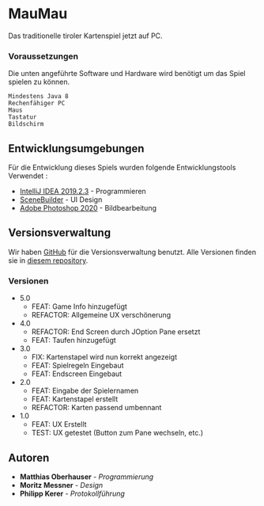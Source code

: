 # MauMau

Das traditionelle tiroler Kartenspiel jetzt auf PC. 


### Voraussetzungen

Die unten angeführte Software und Hardware wird benötigt um das Spiel spielen zu können.

```
Mindestens Java 8
Rechenfähiger PC
Maus
Tastatur
Bildschirm
```


## Entwicklungsumgebungen

Für die Entwicklung dieses Spiels wurden folgende Entwicklungstools Verwendet :


* [IntelliJ IDEA 2019.2.3](https://www.jetbrains.com/de-de/idea/) - Programmieren
* [SceneBuilder](https://gluonhq.com/products/scene-builder/) - UI Design
* [Adobe Photoshop 2020](https://www.adobe.com/de/products/photoshop.html) - Bildbearbeitung

## Versionsverwaltung

Wir haben [GitHub](https://github.com/) für die Versionsverwaltung benutzt. Alle Versionen finden sie in [diesem repository](https://github.com/4AT-TP-19-20/projekt-maumau). 

### Versionen

- 5.0
	- FEAT: Game Info hinzugefügt 
	- REFACTOR: Allgemeine UX verschönerung
- 4.0
	- REFACTOR: End Screen durch JOption Pane ersetzt
	- FEAT: Taufen hinzugefügt
- 3.0
	- FIX: Kartenstapel wird nun korrekt angezeigt
	- FEAT: Spielregeln Eingebaut
	- FEAT: Endscreen Eingebaut
- 2.0
	- FEAT: Eingabe der Spielernamen
	- FEAT: Kartenstapel erstellt
	- REFACTOR: Karten passend umbennant
- 1.0
	- FEAT: UX Erstellt
	- TEST: UX getestet (Button zum Pane wechseln, etc.) 


## Autoren

* **Matthias Oberhauser** - *Programmierung*
* **Moritz Messner** - *Design*
* **Philipp Kerer** - *Protokollführung*



